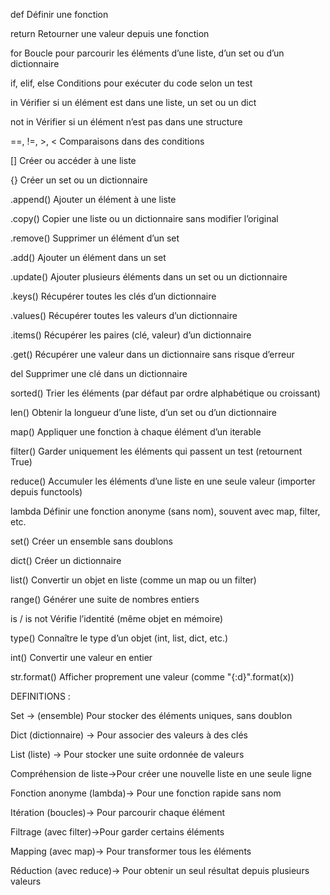 def 			Définir une fonction

return  		Retourner une valeur depuis une fonction

for				Boucle pour parcourir les éléments d’une liste, d’un set ou d’un dictionnaire

if, elif, else	Conditions pour exécuter du code selon un test

in				Vérifier si un élément est dans une liste, un set ou un dict

not in			Vérifier si un élément n’est pas dans une structure

==, !=, >, <	Comparaisons dans des conditions

[]				Créer ou accéder à une liste

{}				Créer un set ou un dictionnaire

.append()		Ajouter un élément à une liste

.copy()			Copier une liste ou un dictionnaire sans modifier l’original

.remove()		Supprimer un élément d’un set

.add()			Ajouter un élément dans un set

.update()		Ajouter plusieurs éléments dans un set ou un dictionnaire

.keys()			Récupérer toutes les clés d’un dictionnaire

.values()		Récupérer toutes les valeurs d’un dictionnaire

.items()		Récupérer les paires (clé, valeur) d’un dictionnaire

.get()			Récupérer une valeur dans un dictionnaire sans risque d’erreur

del				Supprimer une clé dans un dictionnaire

sorted()		Trier les éléments (par défaut par ordre alphabétique ou croissant)

len()			Obtenir la longueur d’une liste, d’un set ou d’un dictionnaire

map()			Appliquer une fonction à chaque élément d’un iterable

filter()		Garder uniquement les éléments qui passent un test (retournent True)

reduce()		Accumuler les éléments d’une liste en une seule valeur (importer depuis functools)

lambda			Définir une fonction anonyme (sans nom), souvent avec map, filter, etc.

set()			Créer un ensemble sans doublons

dict()			Créer un dictionnaire

list()			Convertir un objet en liste (comme un map ou un filter)

range()			Générer une suite de nombres entiers

is / is not		Vérifie l’identité (même objet en mémoire)

type()			Connaître le type d’un objet (int, list, dict, etc.)

int()			Convertir une valeur en entier

str.format()	Afficher proprement une valeur (comme "{:d}".format(x))



DEFINITIONS :

Set 				-> (ensemble)	Pour stocker des éléments uniques, sans doublon

Dict (dictionnaire)	-> Pour associer des valeurs à des clés

List (liste)		-> Pour stocker une suite ordonnée de valeurs

Compréhension de liste->Pour créer une nouvelle liste en une seule ligne

Fonction anonyme (lambda)->	Pour une fonction rapide sans nom

Itération (boucles)-> Pour parcourir chaque élément

Filtrage (avec filter)->Pour garder certains éléments

Mapping (avec map)-> Pour transformer tous les éléments

Réduction (avec reduce)-> Pour obtenir un seul résultat depuis plusieurs valeurs
